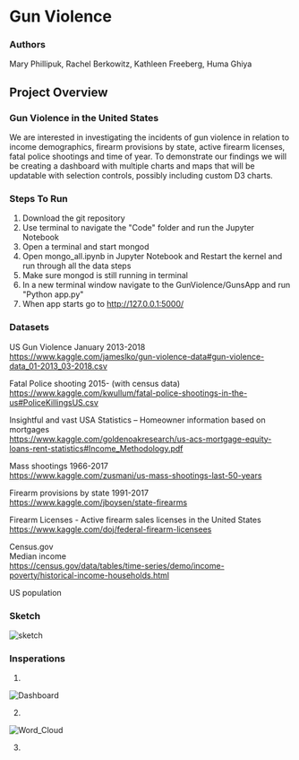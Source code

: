 # Gun Violence

### Authors
Mary Phillipuk, Rachel Berkowitz, Kathleen Freeberg, Huma Ghiya

## Project Overview

### Gun Violence in the United States

We are interested in investigating the incidents of gun violence in relation to income demographics, firearm provisions by state, active firearm licenses, fatal police shootings and time of year. To demonstrate our findings we will be creating a dashboard with multiple charts and maps that will be updatable with selection controls, possibly including custom D3 charts.  

### Steps To Run 

1.	Download the git repository
2.	Use terminal to navigate the "Code" folder and run the Jupyter Notebook 
3.	Open a terminal and start mongod
4.	Open mongo_all.ipynb in Jupyter Notebook and Restart the kernel and run through all the data steps
4.	Make sure mongod is still running in terminal
5.	In a new terminal window navigate to the GunViolence/GunsApp and run "Python app.py"
6.	When app starts go to http://127.0.0.1:5000/



### Datasets

  US Gun Violence January 2013-2018 \
  https://www.kaggle.com/jameslko/gun-violence-data#gun-violence-data_01-2013_03-2018.csv 

  Fatal Police shooting 2015- (with census data)  \
  https://www.kaggle.com/kwullum/fatal-police-shootings-in-the-us#PoliceKillingsUS.csv  

  Insightful and vast USA Statistics – Homeowner information based on mortgages  \
  https://www.kaggle.com/goldenoakresearch/us-acs-mortgage-equity-loans-rent-statistics#Income_Methodology.pdf 

  Mass shootings 1966-2017  \
  https://www.kaggle.com/zusmani/us-mass-shootings-last-50-years 

  Firearm provisions by state 1991-2017  \
  https://www.kaggle.com/jboysen/state-firearms  

  Firearm Licenses - Active firearm sales licenses in the United States \
  https://www.kaggle.com/doj/federal-firearm-licensees
  
  Census.gov\
  Median income\
  https://census.gov/data/tables/time-series/demo/income-poverty/historical-income-households.html
  
  US population
  
### Sketch
![sketch](images/Sketch.png)

### Insperations
1.
![Dashboard](images/content_executive-dashboard.png)

2.
![Word_Cloud](images/word_cloud.png)

3.
